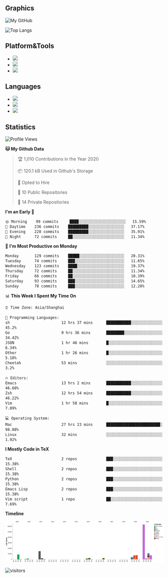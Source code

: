 ## Graphics

![My GitHub](https://github-readme-stats.vercel.app/api?username=SteamedFish&count_private=true&show_icons=true&theme=buefy&include_all_commits=false)

![Top Langs](https://github-readme-stats.vercel.app/api/top-langs/?username=SteamedFish&theme=buefy&hide=ruby&count_private=true&show_icons=true&layout=compact)

## Platform&Tools

* [![](https://img.shields.io/badge/ArchLinux--purple?style=flat-square&logo=ArchLinux)](https://www.archlinux.org/)
* [![](https://img.shields.io/badge/Gentoo-testing-purple?style=flat-square&logo=Gentoo)](https://www.gentoo.org/)
* [![](https://img.shields.io/badge/Doom%20Emacs-28-blue?style=flat-square&logo=Gnu%20emacs&logoColor=white)](https://www.gnu.org/software/emacs/)

## Languages

* [![](https://img.shields.io/badge/-Python-3776AB?style=flat-square&logo=python&logoColor=white)](https://www.python.org/)
* [![](https://img.shields.io/badge/-Bash-00ADD8?style=flat-square&logo=Gnu-bash&logoColor=white)](https://www.gnu.org/software/bash/)
* [![](https://img.shields.io/badge/-Go-00ADD8?style=flat-square&logo=go&logoColor=white)](https://golang.org/)

## Statistics

<!--START_SECTION:waka-->
![Profile Views](http://img.shields.io/badge/Profile%20Views-12-blue)

**🐱 My Github Data** 

> 🏆 1,010 Contributions in the Year 2020
 > 
> 📦 120.1 kB Used in Github's Storage 
 > 
> 💼 Opted to Hire
 > 
> 📜 10 Public Repositories 
 > 
> 🔑 14 Private Repositories  
 > 
**I'm an Early 🐤** 

```text
🌞 Morning    99 commits     ████░░░░░░░░░░░░░░░░░░░░░   15.59% 
🌆 Daytime    236 commits    █████████░░░░░░░░░░░░░░░░   37.17% 
🌃 Evening    228 commits    █████████░░░░░░░░░░░░░░░░   35.91% 
🌙 Night      72 commits     ██░░░░░░░░░░░░░░░░░░░░░░░   11.34%

```
📅 **I'm Most Productive on Monday** 

```text
Monday       129 commits    █████░░░░░░░░░░░░░░░░░░░░   20.31% 
Tuesday      74 commits     ███░░░░░░░░░░░░░░░░░░░░░░   11.65% 
Wednesday    123 commits    ████░░░░░░░░░░░░░░░░░░░░░   19.37% 
Thursday     72 commits     ██░░░░░░░░░░░░░░░░░░░░░░░   11.34% 
Friday       66 commits     ██░░░░░░░░░░░░░░░░░░░░░░░   10.39% 
Saturday     93 commits     ███░░░░░░░░░░░░░░░░░░░░░░   14.65% 
Sunday       78 commits     ███░░░░░░░░░░░░░░░░░░░░░░   12.28%

```


📊 **This Week I Spent My Time On** 

```text
⌚︎ Time Zone: Asia/Shanghai

💬 Programming Languages: 
sh                       12 hrs 37 mins      ███████████░░░░░░░░░░░░░░   45.2% 
Go                       9 hrs 36 mins       ████████░░░░░░░░░░░░░░░░░   34.42% 
JSON                     1 hr 46 mins        █░░░░░░░░░░░░░░░░░░░░░░░░   6.34% 
Other                    1 hr 26 mins        █░░░░░░░░░░░░░░░░░░░░░░░░   5.18% 
Cheetah                  53 mins             ░░░░░░░░░░░░░░░░░░░░░░░░░   3.2%

🔥 Editors: 
Emacs                    13 hrs 2 mins       ███████████░░░░░░░░░░░░░░   46.68% 
Zsh                      12 hrs 54 mins      ███████████░░░░░░░░░░░░░░   46.22% 
Vim                      1 hr 58 mins        █░░░░░░░░░░░░░░░░░░░░░░░░   7.09%

💻 Operating System: 
Mac                      27 hrs 23 mins      ████████████████████████░   98.08% 
Linux                    32 mins             ░░░░░░░░░░░░░░░░░░░░░░░░░   1.92%

```

**I Mostly Code in TeX** 

```text
TeX                      2 repos             ███░░░░░░░░░░░░░░░░░░░░░░   15.38% 
Shell                    2 repos             ███░░░░░░░░░░░░░░░░░░░░░░   15.38% 
Python                   2 repos             ███░░░░░░░░░░░░░░░░░░░░░░   15.38% 
Emacs Lisp               2 repos             ███░░░░░░░░░░░░░░░░░░░░░░   15.38% 
Vim script               1 repo              ██░░░░░░░░░░░░░░░░░░░░░░░   7.69%

```


**Timeline**

![Chart not found](https://raw.githubusercontent.com/SteamedFish/SteamedFish/master/charts/bar_graph.png) 


<!--END_SECTION:waka-->

![visitors](https://visitor-badge.laobi.icu/badge?page_id=SteamedFish.SteamedFish)
